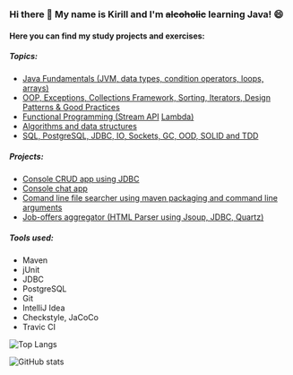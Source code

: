 ### Hi there 👋 My name is Kirill and I'm <s>alcoholic</s> learning Java! 😄

<!--
**Makigen/Makigen** is a ✨ _special_ ✨ repository because its `README.md` (this file) appears on your GitHub profile.

Here are some ideas to get you started:

- 🔭 I’m currently working on ...
- 🌱 I’m currently learning ...
- 👯 I’m looking to collaborate on ...
- 🤔 I’m looking for help with ...
- 💬 Ask me about ...
- 📫 How to reach me: ...
- 😄 Pronouns: ...
- ⚡ Fun fact: ...
-->
#### Here you can find my study projects and exercises:

##### Topics:

   - [Java Fundamentals (JVM, data types, condition operators, loops, arrays)](https://github.com/Makigen/job4j_elementary)
   - [OOP, Exceptions, Collections Framework, Sorting, Iterators, Design Patterns & Good Practices](https://github.com/Makigen/job4j_tracker)
   - [Functional Programming (Stream API](https://github.com/Makigen/job4j_tracker/tree/master/src/main/java/stream) [Lambda)](https://github.com/Makigen/job4j_tracker/tree/master/src/main/java/lambda)
   - [Algorithms and data structures](https://github.com/Makigen/job4j_design)
   - [SQL, PostgreSQL, JDBC, IO, Sockets, GC, OOD, SOLID and TDD](https://github.com/Makigen/job4j_design)
 
##### Projects:

   - [Console CRUD app using JDBC](https://github.com/Makigen/job4j_tracker/tree/master/src/main/java/ru/job4j/tracker)
   - [Console chat app](https://github.com/Makigen/job4j_design/blob/master/src/main/java/ru/job4j/io/ConsoleChat.java)
   - [Comand line file searcher using maven packaging and command line arguments](https://github.com/Makigen/job4j_design/blob/master/src/main/java/ru/job4j/io/search/Find.java)
   - [Job-offers aggregator (HTML Parser using Jsoup, JDBC, Quartz)](https://github.com/Makigen/job4j_grabber) 

##### Tools used:
 - Maven
 - jUnit
 - JDBC
 - PostgreSQL
 - Git
 - IntelliJ Idea
 - Сheckstyle, JaCoCo
 - Travic CI

![Top Langs](https://github-readme-stats.vercel.app/api/top-langs/?username=Makigen&layout=compact)

![GitHub stats](https://github-readme-stats.vercel.app/api?username=Makigen&show_icons=true&theme=default&hide=stars,prs,issues,contribs)
